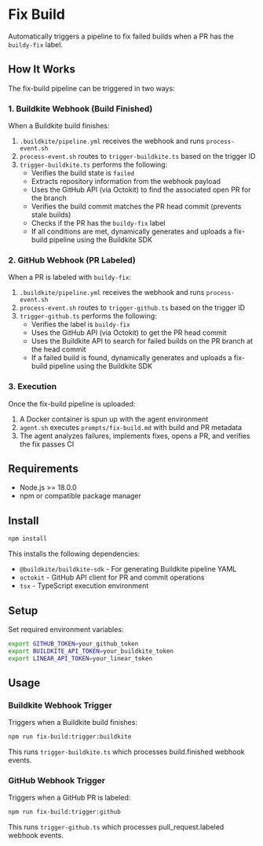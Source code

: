 # Fix Build

Automatically triggers a pipeline to fix failed builds when a PR has the `buildy-fix` label.

## How It Works

The fix-build pipeline can be triggered in two ways:

### 1. Buildkite Webhook (Build Finished)
When a Buildkite build finishes:
1. `.buildkite/pipeline.yml` receives the webhook and runs `process-event.sh`
2. `process-event.sh` routes to `trigger-buildkite.ts` based on the trigger ID
3. `trigger-buildkite.ts` performs the following:
   - Verifies the build state is `failed`
   - Extracts repository information from the webhook payload
   - Uses the GitHub API (via Octokit) to find the associated open PR for the branch
   - Verifies the build commit matches the PR head commit (prevents stale builds)
   - Checks if the PR has the `buildy-fix` label
   - If all conditions are met, dynamically generates and uploads a fix-build pipeline using the Buildkite SDK

### 2. GitHub Webhook (PR Labeled)
When a PR is labeled with `buildy-fix`:
1. `.buildkite/pipeline.yml` receives the webhook and runs `process-event.sh`
2. `process-event.sh` routes to `trigger-github.ts` based on the trigger ID
3. `trigger-github.ts` performs the following:
   - Verifies the label is `buildy-fix`
   - Uses the GitHub API (via Octokit) to get the PR head commit
   - Uses the Buildkite API to search for failed builds on the PR branch at the head commit
   - If a failed build is found, dynamically generates and uploads a fix-build pipeline using the Buildkite SDK

### 3. Execution
Once the fix-build pipeline is uploaded:
1. A Docker container is spun up with the agent environment
2. `agent.sh` executes `prompts/fix-build.md` with build and PR metadata
3. The agent analyzes failures, implements fixes, opens a PR, and verifies the fix passes CI

## Requirements

- Node.js >= 18.0.0
- npm or compatible package manager

## Install

```bash
npm install
```

This installs the following dependencies:
- `@buildkite/buildkite-sdk` - For generating Buildkite pipeline YAML
- `octokit` - GitHub API client for PR and commit operations
- `tsx` - TypeScript execution environment

## Setup

Set required environment variables:

```bash
export GITHUB_TOKEN=your_github_token
export BUILDKITE_API_TOKEN=your_buildkite_token
export LINEAR_API_TOKEN=your_linear_token
```

## Usage

### Buildkite Webhook Trigger
Triggers when a Buildkite build finishes:

```bash
npm run fix-build:trigger:buildkite
```

This runs `trigger-buildkite.ts` which processes build.finished webhook events.

### GitHub Webhook Trigger
Triggers when a GitHub PR is labeled:

```bash
npm run fix-build:trigger:github
```

This runs `trigger-github.ts` which processes pull_request.labeled webhook events.
